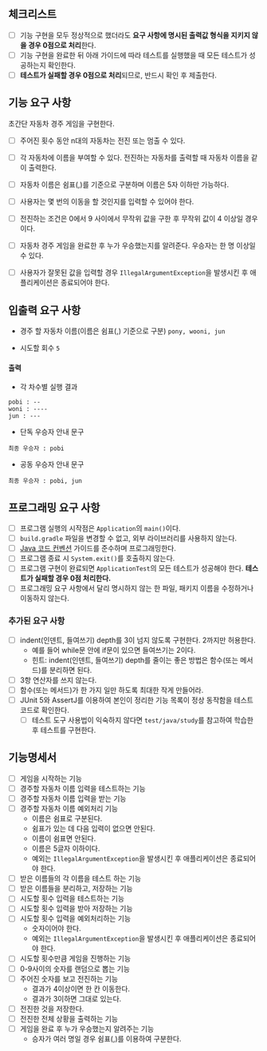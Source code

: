 
## 체크리스트
- [ ] 기능 구현을 모두 정상적으로 했더라도 **요구 사항에 명시된 출력값 형식을 지키지 않을 경우 0점으로 처리**한다.
- [ ] 기능 구현을 완료한 뒤 아래 가이드에 따라 테스트를 실행했을 때 모든 테스트가 성공하는지 확인한다.
- [ ] **테스트가 실패할 경우 0점으로 처리**되므로, 반드시 확인 후 제출한다.

## 기능 요구 사항
초간단 자동차 경주 게임을 구현한다.

- [ ] 주어진 횟수 동안 n대의 자동차는 전진 또는 멈출 수 있다.
- [ ] 각 자동차에 이름을 부여할 수 있다. 전진하는 자동차를 출력할 때 자동차 이름을 같이 출력한다.
- [ ] 자동차 이름은 쉼표(,)를 기준으로 구분하며 이름은 5자 이하만 가능하다.
- [ ] 사용자는 몇 번의 이동을 할 것인지를 입력할 수 있어야 한다.
- [ ] 전진하는 조건은 0에서 9 사이에서 무작위 값을 구한 후 무작위 값이 4 이상일 경우이다.
- [ ] 자동차 경주 게임을 완료한 후 누가 우승했는지를 알려준다. 우승자는 한 명 이상일 수 있다.
- [ ] 사용자가 잘못된 값을 입력할 경우 `IllegalArgumentException`을 발생시킨 후 애플리케이션은 종료되어야 한다.


## 입출력 요구 사항
- 경주 할 자동차 이름(이름은 쉼표(,) 기준으로 구분)
  `pony, wooni, jun`
* 시도할 회수
  `5`
#### 출력
- 각 차수별 실행 결과
```
pobi : --
woni : ----
jun : ---
```
- 단독 우승자 안내 문구

```
최종 우승자 : pobi
```
- 공동 우승자 안내 문구

```
최종 우승자 : pobi, jun
```

## 프로그래밍 요구 사항

- [ ] 프로그램 실행의 시작점은 `Application`의 `main()`이다.
- [ ] `build.gradle` 파일을 변경할 수 없고, 외부 라이브러리를 사용하지 않는다.
- [ ] [Java 코드 컨벤션](https://github.com/woowacourse/woowacourse-docs/tree/master/styleguide/java) 가이드를 준수하며 프로그래밍한다.
- [ ] 프로그램 종료 시 `System.exit()`를 호출하지 않는다.
- [ ] 프로그램 구현이 완료되면 `ApplicationTest`의 모든 테스트가 성공해야 한다. **테스트가 실패할 경우 0점 처리한다.**
- [ ] 프로그래밍 요구 사항에서 달리 명시하지 않는 한 파일, 패키지 이름을 수정하거나 이동하지 않는다.

### 추가된 요구 사항

- [ ] indent(인덴트, 들여쓰기) depth를 3이 넘지 않도록 구현한다. 2까지만 허용한다.
  - 예를 들어 while문 안에 if문이 있으면 들여쓰기는 2이다.
  - 힌트: indent(인덴트, 들여쓰기) depth를 줄이는 좋은 방법은 함수(또는 메서드)를 분리하면 된다.
- [ ] 3항 연산자를 쓰지 않는다.
- [ ] 함수(또는 메서드)가 한 가지 일만 하도록 최대한 작게 만들어라.
- [ ] JUnit 5와 AssertJ를 이용하여 본인이 정리한 기능 목록이 정상 동작함을 테스트 코드로 확인한다.
  - [ ] 테스트 도구 사용법이 익숙하지 않다면 `test/java/study`를 참고하여 학습한 후 테스트를 구현한다.

## 기능명세서
* [ ] 게임을 시작하는 기능
* [ ] 경주할 자동차 이름 입력을 테스트하는 기능
* [ ] 경주할 자동차 이름 입력을 받는 기능
* [ ] 경주할 자동차 이름 예외처리 기능
  * 이름은 쉼표로 구분된다.
  * 쉼표가 있는 데 다음 입력이 없으면 안된다.
  * 이름이 쉼표면 안된다.
  * 이름은 5글자 이하이다.
  * 예외는 `IllegalArgumentException`을 발생시킨 후 애플리케이션은 종료되어야 한다.
* [ ] 받은 이름들의 각 이름을 테스트 하는 기능
* [ ] 받은 이름들을 분리하고, 저장하는 기능
* [ ] 시도할 횟수 입력을 테스트하는 기능
* [ ] 시도할 횟수 입력을 받아 저장하는 기능
* [ ] 시도할 횟수 입력을 예외처리하는 기능
  * 숫자이어야 한다.
  * 예외는 `IllegalArgumentException`을 발생시킨 후 애플리케이션은 종료되어야 한다.
* [ ] 시도할 횟수만큼 게임을 진행하는 기능
* [ ] 0-9사이의 숫자를 랜덤으로 뽑는 기능
* [ ] 주어진 숫자를 보고 전진하는 기능
  * 결과가 4이상이면 한 칸 이동한다.
  * 결과가 3이하면 그대로 있는다.
* [ ] 전진한 것을 저장한다.
* [ ] 전진한 전체 상황을 출력하는 기능
* [ ] 게임을 완료 후 누가 우승했는지 알려주는 기능
  * 승자가 여러 명일 경우 쉼표(,)를 이용하여 구분한다.
